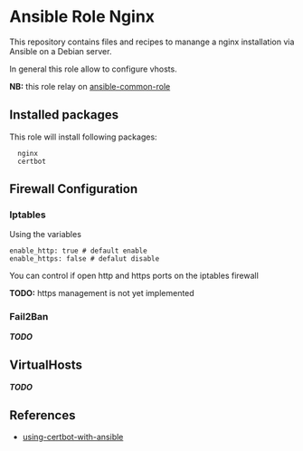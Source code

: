 # Ansible Role Nginx

This repository contains files and recipes to manange a nginx installation via 
Ansible on a Debian server.

In general this role allow to configure vhosts.

**NB:** this role relay on [ansible-common-role](https://github.com/stethewwolf/ansible-common-role)

## Installed packages

This role will install following packages:
```
  nginx
  certbot
```

## Firewall Configuration

### Iptables 
Using the variables 

```
enable_http: true # default enable
enable_https: false # defalut disable
```
You can control if open http and https ports on the iptables firewall

**TODO:** https management is not yet implemented

### Fail2Ban
***TODO*** 

## VirtualHosts
***TODO*** 

## References
* [using-certbot-with-ansible](https://rolflekang.com/using-certbot-with-ansible)
